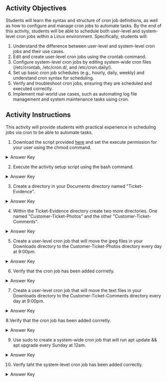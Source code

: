 ## Activity Objectives
Students will learn the syntax and structure of cron job definitions, as well as how to configure and manage cron jobs to automate tasks. By the end of this activity, students will be able to schedule both user-level and system-level cron jobs within a Linux environment.  Specifically, students will:
1. Understand the difference between user-level and system-level cron jobs and their use cases.
1. Edit and create user-level cron jobs using the crontab command.
2. Configure system-level cron jobs by editing system-wide cron files (/etc/crontab, /etc/cron.d/, and /etc/cron.daily/).
3. Set up basic cron job schedules (e.g., hourly, daily, weekly) and understand cron syntax for scheduling.
4. Verify and troubleshoot cron jobs, ensuring they are scheduled and executed correctly.
5. Implement real-world use cases, such as automating log file management and system maintenance tasks using cron.

## Activity Instructions

This activity will provide students with practical experience in scheduling jobs via cron to be able to automate tasks. 
1. Download the script provided [here](https://drive.google.com/file/d/1ARtC9Q8uOd0t14xy3hyRziF6Vy0WAYJy/view) and set the execute permission for your user using the chmod command.
<details closed> 
   <summary>Answer Key</summary>
   <code>sudo chmod u+x /pathtoFile/4.6.3-ActivitySetupScript.sh</code>
</details>

2. Execute the activity setup script using the bash command.
<details closed> 
   <summary>Answer Key</summary>
   <code>sudo bash /pathtoFile/4.6.3-ActivitySetupScript.sh</code>
</details>

3. Create a directory in your Documents directory named "Ticket-Evidence".
<details closed> 
   <summary>Answer Key</summary>
   <code>mdkir ~/Documents/Ticket-Evidence</code>
</details>

4. Within the Ticket-Evidence directory create two more directories. One named "Customer-Ticket-Photos" and the other "Customer-Ticket-Comments".
<details closed> 
   <summary>Answer Key</summary>
   <code>mdkir ~/Documents/Ticket-Evidence/Customer-Ticket-Comments</code>, <code>mdkir ~/Documents/Ticket-Evidence/Customer-Ticket-Photos</code>
</details>

5. Create a user-level cron job that will move the jpeg files in your Downloads directory to the Customer-Ticket-Photos directory every day at 9:00pm.
<details closed> 
   <summary>Answer Key</summary>
   Execute <code>crontab -e</code>, and add the cron job entry: <code>0 21 * * * mv ~/Downloads/*.jpeg ~/Customer-Ticket-Photos/</code>
</details>

6. Verify that the cron job has been added corrretly.
<details closed> 
   <summary>Answer Key</summary>
   <code>crontab -l</code>
</details>

7. Create a user-level cron job that will move the text files in your Downloads directory to the Customer-Ticket-Comments directory every day at 9:00pm.
<details closed> 
   <summary>Answer Key</summary>
   Execute <code>crontab -e</code>, and add the cron job entry: <code>0 21 * * * mv ~/Downloads/*.txt ~/Customer-Ticket-Comments/</code>
</details>

8.Verify that the cron job has been added corrretly.
<details closed> 
   <summary>Answer Key</summary>
   <code>crontab -l</code>
</details>

9.   Use sudo to create a system-wide  cron job that will run apt update && apt upgrade every Sunday at 12am. 
<details closed> 
   <summary>Answer Key</summary>
   Execute <code>sudo crontab -e</code>, and add the cron job entry: <code>0 0 * * 0 apt update && apt upgrade -y</code>
</details>

10. Verify taht the system-level cron job has been added correctly.
<details closed> 
   <summary>Answer Key</summary>
   <code>sudo crontab -l</code>
</details>
